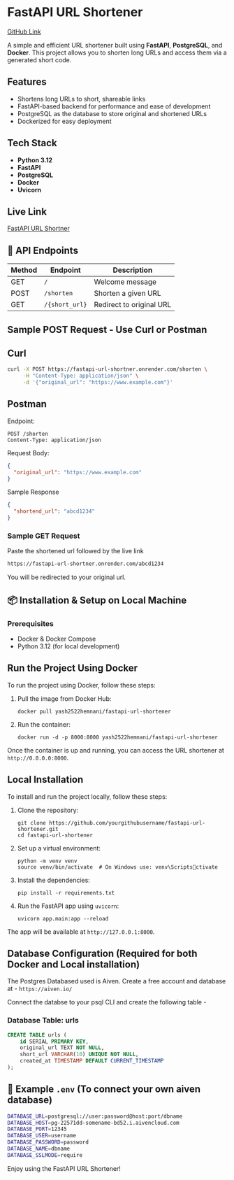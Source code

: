 
# FastAPI URL Shortener
[GitHub Link](https://github.com/yash25hemnani/fastapi-url-shortner)

A simple and efficient URL shortener built using **FastAPI**, **PostgreSQL**, and **Docker**. This project allows you to shorten long URLs and access them via a generated short code.

## Features

- Shortens long URLs to short, shareable links
- FastAPI-based backend for performance and ease of development
- PostgreSQL as the database to store original and shortened URLs
- Dockerized for easy deployment

## Tech Stack

- **Python 3.12**
- **FastAPI**
- **PostgreSQL**
- **Docker**
- **Uvicorn**

## Live Link
[FastAPI URL Shortner](https://fastapi-url-shortner.onrender.com/)

## 🧪 API Endpoints

| Method | Endpoint       | Description             |
|--------|----------------|-------------------------|
| GET    | `/`            | Welcome message         |
| POST   | `/shorten`     | Shorten a given URL     |
| GET    | `/{short_url}` | Redirect to original URL|

## Sample POST Request - Use Curl or Postman

## Curl
```bash
curl -X POST https://fastapi-url-shortner.onrender.com/shorten \
     -H "Content-Type: application/json" \
     -d '{"original_url": "https://www.example.com"}'
```

## Postman
Endpoint:
```http
POST /shorten
Content-Type: application/json
```

Request Body:
```json
{
  "original_url": "https://www.example.com"
}
```

Sample Response
```json
{
  "shortend_url": "abcd1234"
}
```

### Sample GET Request
Paste the shortened url followed by the live link

```bash
https://fastapi-url-shortner.onrender.com/abcd1234
```

You will be redirected to your original url.


## 📦 Installation & Setup on Local Machine

### Prerequisites

- Docker & Docker Compose
- Python 3.12 (for local development)

## Run the Project Using Docker
To run the project using Docker, follow these steps:

1. Pull the image from Docker Hub:
   ```
   docker pull yash2522hemnani/fastapi-url-shortener
   ```

2. Run the container:
   ```
   docker run -d -p 8000:8000 yash2522hemnani/fastapi-url-shortener
   ```

Once the container is up and running, you can access the URL shortener at `http://0.0.0.0:8000`.

## Local Installation
To install and run the project locally, follow these steps:

1. Clone the repository:
   ```
   git clone https://github.com/yourgithubusername/fastapi-url-shortener.git
   cd fastapi-url-shortener
   ```

2. Set up a virtual environment:
   ```
   python -m venv venv
   source venv/bin/activate  # On Windows use: venv\Scriptsctivate
   ```

3. Install the dependencies:
   ```
   pip install -r requirements.txt
   ```

4. Run the FastAPI app using `uvicorn`:
   ```
   uvicorn app.main:app --reload
   ```

The app will be available at `http://127.0.0.1:8000`.

## Database Configuration (Required for both Docker and Local installation)
The Postgres Databased used is Aiven.
Create a free account and database at - `https://aiven.io/`

Connect the databse to your psql CLI and create the following table -

### Database Table: urls
```sql
CREATE TABLE urls (
    id SERIAL PRIMARY KEY,
    original_url TEXT NOT NULL,
    short_url VARCHAR(10) UNIQUE NOT NULL,
    created_at TIMESTAMP DEFAULT CURRENT_TIMESTAMP
);
```

## 🧾 Example `.env` (To connect your own aiven database)

```bash
DATABASE_URL=postgresql://user:password@host:port/dbname
DATABASE_HOST=pg-22571dd-somename-bd52.i.aivencloud.com
DATABASE_PORT=12345
DATABASE_USER=username
DATABASE_PASSWORD=password
DATABASE_NAME=dbname
DATABASE_SSLMODE=require
```

Enjoy using the FastAPI URL Shortener!